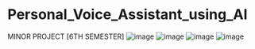 # Personal_Voice_Assistant_using_AI
MINOR PROJECT [6TH SEMESTER]
![image](https://github.com/AritroAcharya/Personal_Voice_Assistant_using_AI/assets/86944863/2c108749-253c-4a0c-a08e-0f42eb5a74c5)
![image](https://github.com/AritroAcharya/Personal_Voice_Assistant_using_AI/assets/86944863/985c9eee-55a8-475c-84e4-c9d318664c86)
![image](https://github.com/AritroAcharya/Personal_Voice_Assistant_using_AI/assets/86944863/f8473228-bcbb-46f7-9076-46286c570ee7)
![image](https://github.com/AritroAcharya/Personal_Voice_Assistant_using_AI/assets/86944863/492f5c2f-600e-4059-ac2d-0ed08d6dd5a1)

